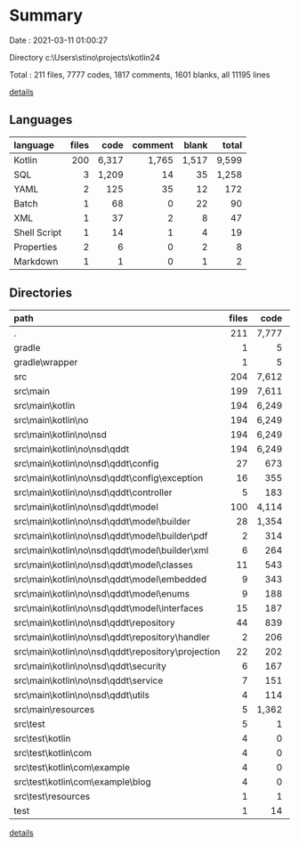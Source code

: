 # Summary

Date : 2021-03-11 01:00:27

Directory c:\Users\stino\projects\kotlin24

Total : 211 files,  7777 codes, 1817 comments, 1601 blanks, all 11195 lines

[details](details.md)

## Languages
| language | files | code | comment | blank | total |
| :--- | ---: | ---: | ---: | ---: | ---: |
| Kotlin | 200 | 6,317 | 1,765 | 1,517 | 9,599 |
| SQL | 3 | 1,209 | 14 | 35 | 1,258 |
| YAML | 2 | 125 | 35 | 12 | 172 |
| Batch | 1 | 68 | 0 | 22 | 90 |
| XML | 1 | 37 | 2 | 8 | 47 |
| Shell Script | 1 | 14 | 1 | 4 | 19 |
| Properties | 2 | 6 | 0 | 2 | 8 |
| Markdown | 1 | 1 | 0 | 1 | 2 |

## Directories
| path | files | code | comment | blank | total |
| :--- | ---: | ---: | ---: | ---: | ---: |
| . | 211 | 7,777 | 1,817 | 1,601 | 11,195 |
| gradle | 1 | 5 | 0 | 1 | 6 |
| gradle\wrapper | 1 | 5 | 0 | 1 | 6 |
| src | 204 | 7,612 | 1,810 | 1,550 | 10,972 |
| src\main | 199 | 7,611 | 1,670 | 1,545 | 10,826 |
| src\main\kotlin | 194 | 6,249 | 1,619 | 1,491 | 9,359 |
| src\main\kotlin\no | 194 | 6,249 | 1,619 | 1,491 | 9,359 |
| src\main\kotlin\no\nsd | 194 | 6,249 | 1,619 | 1,491 | 9,359 |
| src\main\kotlin\no\nsd\qddt | 194 | 6,249 | 1,619 | 1,491 | 9,359 |
| src\main\kotlin\no\nsd\qddt\config | 27 | 673 | 344 | 154 | 1,171 |
| src\main\kotlin\no\nsd\qddt\config\exception | 16 | 355 | 174 | 78 | 607 |
| src\main\kotlin\no\nsd\qddt\controller | 5 | 183 | 11 | 48 | 242 |
| src\main\kotlin\no\nsd\qddt\model | 100 | 4,114 | 893 | 932 | 5,939 |
| src\main\kotlin\no\nsd\qddt\model\builder | 28 | 1,354 | 168 | 214 | 1,736 |
| src\main\kotlin\no\nsd\qddt\model\builder\pdf | 2 | 314 | 18 | 42 | 374 |
| src\main\kotlin\no\nsd\qddt\model\builder\xml | 6 | 264 | 29 | 43 | 336 |
| src\main\kotlin\no\nsd\qddt\model\classes | 11 | 543 | 57 | 126 | 726 |
| src\main\kotlin\no\nsd\qddt\model\embedded | 9 | 343 | 46 | 82 | 471 |
| src\main\kotlin\no\nsd\qddt\model\enums | 9 | 188 | 80 | 30 | 298 |
| src\main\kotlin\no\nsd\qddt\model\interfaces | 15 | 187 | 68 | 68 | 323 |
| src\main\kotlin\no\nsd\qddt\repository | 44 | 839 | 143 | 246 | 1,228 |
| src\main\kotlin\no\nsd\qddt\repository\handler | 2 | 206 | 18 | 31 | 255 |
| src\main\kotlin\no\nsd\qddt\repository\projection | 22 | 202 | 22 | 102 | 326 |
| src\main\kotlin\no\nsd\qddt\security | 6 | 167 | 29 | 52 | 248 |
| src\main\kotlin\no\nsd\qddt\service | 7 | 151 | 100 | 31 | 282 |
| src\main\kotlin\no\nsd\qddt\utils | 4 | 114 | 95 | 24 | 233 |
| src\main\resources | 5 | 1,362 | 51 | 54 | 1,467 |
| src\test | 5 | 1 | 140 | 5 | 146 |
| src\test\kotlin | 4 | 0 | 140 | 4 | 144 |
| src\test\kotlin\com | 4 | 0 | 140 | 4 | 144 |
| src\test\kotlin\com\example | 4 | 0 | 140 | 4 | 144 |
| src\test\kotlin\com\example\blog | 4 | 0 | 140 | 4 | 144 |
| src\test\resources | 1 | 1 | 0 | 1 | 2 |
| test | 1 | 14 | 1 | 4 | 19 |

[details](details.md)
